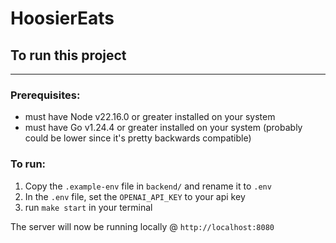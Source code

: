 # HoosierEats

## To run this project
---

### Prerequisites:
- must have Node v22.16.0 or greater installed on your system
- must have Go v1.24.4 or greater installed on your system (probably could be lower since it's pretty backwards compatible)

### To run:
1) Copy the `.example-env` file in `backend/` and rename it to `.env`
2) In the `.env` file, set the `OPENAI_API_KEY` to your api key
3) run `make start` in your terminal

The server will now be running locally @ `http://localhost:8080`
